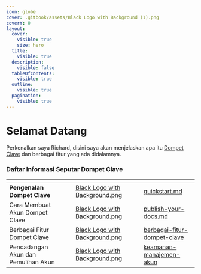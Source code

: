 ```yaml
---
icon: globe
cover: .gitbook/assets/Black Logo with Background (1).png
coverY: 0
layout:
  cover:
    visible: true
    size: hero
  title:
    visible: true
  description:
    visible: false
  tableOfContents:
    visible: true
  outline:
    visible: true
  pagination:
    visible: true
---
```


# Selamat Datang

Perkenalkan saya Richard, disini saya akan menjelaskan apa itu [Dompet Clave](https://getclave.io/) dan berbagai fitur yang ada didalamnya.

### Daftar Informasi Seputar Dompet Clave

<table data-view="cards"><thead><tr><th></th><th></th><th data-hidden data-card-cover data-type="files"></th><th data-hidden></th><th data-hidden data-card-target data-type="content-ref"></th></tr></thead><tbody><tr><td><strong>Pengenalan Dompet Clave</strong></td><td></td><td><a href=".gitbook/assets/Black Logo with Background.png">Black Logo with Background.png</a></td><td></td><td><a href="daftar-informasi-seputar-dompet-clave/quickstart.md">quickstart.md</a></td></tr><tr><td>Cara Membuat Akun Dompet Clave</td><td></td><td><a href=".gitbook/assets/Black Logo with Background.png">Black Logo with Background.png</a></td><td></td><td><a href="daftar-informasi-seputar-dompet-clave/publish-your-docs.md">publish-your-docs.md</a></td></tr><tr><td>Berbagai Fitur Dompet Clave</td><td></td><td><a href=".gitbook/assets/Black Logo with Background.png">Black Logo with Background.png</a></td><td></td><td><a href="daftar-informasi-seputar-dompet-clave/berbagai-fitur-dompet-clave/">berbagai-fitur-dompet-clave</a></td></tr><tr><td>Pencadangan Akun dan Pemulihan Akun</td><td></td><td><a href=".gitbook/assets/Black Logo with Background.png">Black Logo with Background.png</a></td><td></td><td><a href="daftar-informasi-seputar-dompet-clave/keamanan-manajemen-akun/">keamanan-manajemen-akun</a></td></tr></tbody></table>
